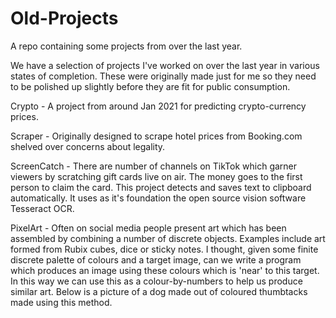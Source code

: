 # Old-Projects
A repo containing some projects from over the last year.

We have a selection of projects I've worked on over the last year in various states of completion. These were originally made just for me so they need to be polished up slightly before they are fit for public consumption.

Crypto - A project from around Jan 2021 for predicting crypto-currency prices.

Scraper - Originally designed to scrape hotel prices from Booking.com shelved over concerns about legality.

ScreenCatch - There are number of channels on TikTok which garner viewers by scratching gift cards live on air. The money goes to the first person to claim the card. This project detects and saves text to clipboard automatically. It uses as it's foundation the open source vision software Tesseract OCR.

PixelArt - Often on social media people present art which has been assembled by combining a number of discrete objects. Examples include art formed from Rubix cubes, dice or sticky notes. I thought, given some finite discrete palette of colours and a target image, can we write a program which produces an image using these colours which is 'near' to this target. In this way we can use this as a colour-by-numbers to help us produce similar art. Below is a picture of a dog made out of coloured thumbtacks made using this method. 



